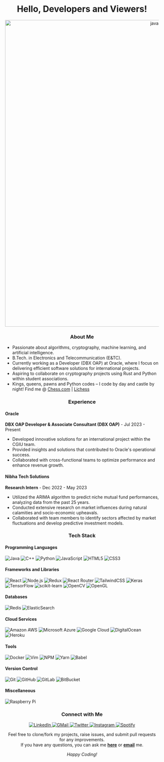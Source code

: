 <div align="center">
  <h1>Hello, Developers and Viewers!</h1>
  <img src="https://user-images.githubusercontent.com/73097560/115834477-dbab4500-a447-11eb-908a-139a6edaec5c.gif" alt="javascript" width="1000"/>


</div>

<h3 align="center">About Me</h3>
<ul>
  <li>Passionate about algorithms, cryptography, machine learning, and artificial intelligence.</li>
  <li>B.Tech. in Electronics and Telecommunication (E&TC).</li>
  <li>Currently working as a Developer (DBX OAP) at Oracle, where I focus on delivering efficient software solutions for international projects.</li>
  <li>Aspiring to collaborate on cryptography projects using Rust and Python within student associations.</li>
  <li>Kings, queens, pawns and Python codes – I code by day and castle by night! Find me @ <a href="https://www.chess.com/member/jujutsucarlsen" target="_blank">Chess.com</a> | <a href="https://lichess.org/@/sndstrm" target="_blank">Lichess</a></li>
</ul>

<h3 align="center">Experience</h3>

<h4>Oracle</h4>
<p><strong>DBX OAP Developer & Associate Consultant  (DBX OAP)</strong> - Jul 2023 - Present</p>
<ul>
  <li>Developed innovative solutions for an international project within the CGIU team.</li>
  <li>Provided insights and solutions that contributed to Oracle's operational success.</li>
  <li>Collaborated with cross-functional teams to optimize performance and enhance revenue growth.</li>
</ul>

<h4>Nibha Tech Solutions</h4>
<p><strong>Research Intern</strong> - Dec 2022 - May 2023</p>
<ul>
  <li>Utilized the ARIMA algorithm to predict niche mutual fund performances, analyzing data from the past 25 years.</li>
  <li>Conducted extensive research on market influences during natural calamities and socio-economic upheavals.</li>
  <li>Collaborated with team members to identify sectors affected by market fluctuations and develop predictive investment models.</li>
</ul>

<h3 align="center">Tech Stack</h3>
<p align="center">
  <h4>Programming Languages</h4>
  <span>
    <img src="https://img.shields.io/badge/-Java-black?style=flat-square&logo=java" alt="Java"/>
    <img src="https://img.shields.io/badge/-C++-black?style=flat-square&logo=C%2B%2B" alt="C++"/>
    <img src="https://img.shields.io/badge/-Python-black?style=flat-square&logo=Python" alt="Python"/>
    <img src="https://img.shields.io/badge/-JavaScript-black?style=flat-square&logo=javascript" alt="JavaScript"/>
    <img src="https://img.shields.io/badge/-HTML5-black?style=flat-square&logo=html5&logoColor=white" alt="HTML5"/>
    <img src="https://img.shields.io/badge/-CSS3-black?style=flat-square&logo=css3" alt="CSS3"/>
  </span>
</p>

<p align="center">
  <h4>Frameworks and Libraries</h4>
  <span>
    <img src="https://img.shields.io/badge/-React-black?style=flat-square&logo=react" alt="React"/>
    <img src="https://img.shields.io/badge/-Nodejs-black?style=flat-square&logo=Node.js" alt="Node.js"/>
    <img src="https://img.shields.io/badge/-Redux-black?style=flat-square&logo=redux&logoColor=white" alt="Redux"/>
    <img src="https://img.shields.io/badge/-React_Router-black?style=flat-square&logo=react-router&logoColor=white" alt="React Router"/>
    <img src="https://img.shields.io/badge/tailwindcss-black?style=flat-square&logo=tailwindcss" alt="TailwindCSS"/>
    <img src="https://img.shields.io/badge/Keras-black?style=flat-square&logo=Keras" alt="Keras"/>
    <img src="https://img.shields.io/badge/TensorFlow-black?style=flat-square&logo=TensorFlow" alt="TensorFlow"/>
    <img src="https://img.shields.io/badge/scikitlearn-black?style=flat-square&logo=scikitlearn" alt="scikit-learn"/>
    <img src="https://img.shields.io/badge/OpenCV-black?style=flat-square&logo=opencv" alt="OpenCV"/>
    <img src="https://img.shields.io/badge/OpenGL-black?style=flat-square&logo=opengl" alt="OpenGL"/>
  </span>
</p>

<p align="center">
  <h4>Databases</h4>
  <span>
    <img src="https://img.shields.io/badge/-Redis-black?style=flat-square&logo=Redis" alt="Redis"/>
    <img src="https://img.shields.io/badge/-ElasticSearch-black?style=flat-square&logo=elasticsearch" alt="ElasticSearch"/>
  </span>
</p>

<p align="center">
  <h4>Cloud Services</h4>
  <span>
    <img src="https://img.shields.io/badge/Amazon%20AWS-232F3E?style=flat-square&logo=amazon-aws" alt="Amazon AWS"/>
    <img src="https://img.shields.io/badge/Microsoft%20Azure-232F7E?style=flat-square&logo=microsoft-azure" alt="Microsoft Azure"/>
    <img src="https://img.shields.io/badge/Google%20Cloud-black?style=flat-square&logo=google-cloud" alt="Google Cloud"/>
    <img src="https://img.shields.io/badge/-Digital%20Ocean-darkblue?style=flat-square&logo=digitalocean" alt="DigitalOcean"/>
    <img src="https://img.shields.io/badge/-Heroku-430098?style=flat-square&logo=heroku" alt="Heroku"/>
  </span>
</p>

<p align="center">
  <h4>Tools</h4>
  <span>
    <img src="https://img.shields.io/badge/-Docker-black?style=flat-square&logo=docker" alt="Docker"/>
    <img src="https://img.shields.io/badge/-Vim-black?style=flat-square&logo=Vim" alt="Vim"/>
    <img src="https://img.shields.io/badge/NPM-black?style=flat-square&logo=npm&logoColor=white" alt="NPM"/>
    <img src="https://img.shields.io/badge/yarn--black?style=flat-square&logo=yarn&logoColor=white" alt="Yarn"/>
    <img src="https://img.shields.io/badge/-Babel-black?style=flat-square&logo=Babel" alt="Babel"/>
  </span>
</p>

<p align="center">
  <h4>Version Control</h4>
  <span>
    <img src="https://img.shields.io/badge/-Git-black?style=flat-square&logo=git" alt="Git"/>
    <img src="https://img.shields.io/badge/-GitHub-181717?style=flat-square&logo=github" alt="GitHub"/>
    <img src="https://img.shields.io/badge/-GitLab-FCA121?style=flat-square&logo=gitlab" alt="GitLab"/>
    <img src="https://img.shields.io/badge/-BitBucket-darkblue?style=flat-square&logo=bitbucket" alt="BitBucket"/>
  </span>
</p>

<p align="center">
  <h4>Miscellaneous</h4>
  <span>
    <img src="https://img.shields.io/badge/-Raspberry%20Pi-C51A4A?style=flat-square&logo=Raspberry-Pi" alt="Raspberry Pi"/>
  </span>
</p>


<h3 align="center">Connect with Me</h3>
<p align="center">
  <a href="https://in.linkedin.com/in/shreyash-bhatkar-5bb904194" target="_blank">
    <img src="https://img.shields.io/badge/LinkedIn-%230077B5.svg?&style=flat-square&logo=linkedin&logoColor=white" alt="LinkedIn">
  </a>
    <a href="mailto:12shreyashh@gmail.com" target="_blank">
    <img src=  "https://img.shields.io/badge/Gmail-D14836?style=flat-square&logo=gmail&logoColor=white" alt="GMail">
  </a>
  <a href="https://twitter.com/DrCybernotix" target="_blank">
    <img src="https://img.shields.io/badge/Twitter-%231DA1F2.svg?&style=flat-square&logo=twitter&logoColor=white" alt="Twitter">
  </a>
  <a href="https://www.instagram.com/SHRYSH/" target="_blank">
    <img src="https://img.shields.io/badge/Instagram-%23E4405F.svg?&style=flat-square&logo=instagram&logoColor=white" alt="Instagram">
  </a>
  <a href="https://open.spotify.com/user/31vqxxqgujcrhhjybwzfzvwjqzfg" target="_blank">
    <img src="https://img.shields.io/badge/Spotify-%231DB954.svg?&style=flat-square&logo=spotify&logoColor=white" alt="Spotify">
  </a>
</p>

<p align="center">
  Feel free to clone/fork my projects, raise issues, and submit pull requests for any improvements.<br>
  If you have any questions, you can ask me <a href="https://github.com/shr3yash/shr3yash/issues/new"><b>here</b></a> or <a href="mailto:drcyb@outlook.com"><b>email</b></a> me.
</p>

<p align="center"><i>Happy Coding!</i></p>
  <p>
<!--     <img src="https://readme-typing-svg.herokuapp.com?font=Sans-serif&color=%61DBFB&size=39&center=true&vCenter=true&width=420&height=68&lines=Hi%2C+I'm+Shreyash;Currently+@+Oracle;DBX+OAP+Developer;B.Tech.+Undergrad;"> -->
  </p>
